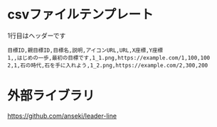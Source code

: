 # csvファイルテンプレート
1行目はヘッダーです
```csv
目標ID,親目標ID,目標名,説明,アイコンURL,URL,X座標,Y座標
1,,はじめの一歩,最初の目標です,1_1.png,https://example.com/1,100,100
2,1,石の時代,石を手に入れよう,1_2.png,https://example.com/2,300,200
```

# 外部ライブラリ
https://github.com/anseki/leader-line
